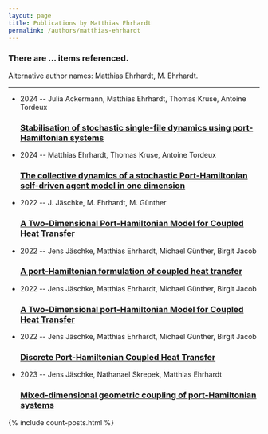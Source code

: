 ```yaml
---
layout: page
title: Publications by Matthias Ehrhardt
permalink: /authors/matthias-ehrhardt
---
```


<h3 id="number-posts">There are ... items referenced.</h3>
<p id='info-authors'>Alternative author names: Matthias Ehrhardt, M. Ehrhardt.</p>
<hr />
<ul class="post-list">
<li><span class='post-meta'>2024 -- Julia Ackermann, Matthias Ehrhardt, Thomas Kruse, Antoine Tordeux</span><h3><a class='post-link' href="{{ site.baseurl }}/stabilisation-of-stochastic-single-file-dynamics-using-port-hamiltonian-systems">Stabilisation of stochastic single-file dynamics using port-Hamiltonian systems</a></h3></li>
<li><span class='post-meta'>2024 -- Matthias Ehrhardt, Thomas Kruse, Antoine Tordeux</span><h3><a class='post-link' href="{{ site.baseurl }}/the-collective-dynamics-of-a-stochastic-port-hamiltonian-self-driven-agent-model-in-one-dimension">The collective dynamics of a stochastic Port-Hamiltonian self-driven agent model in one dimension</a></h3></li>
<li><span class='post-meta'>2022 -- J. Jäschke, M. Ehrhardt, M. Günther</span><h3><a class='post-link' href="{{ site.baseurl }}/a-two-dimensional-port-hamiltonian-model-for-coupled-heat-transfer0">A Two-Dimensional Port-Hamiltonian Model for Coupled Heat Transfer</a></h3></li>
<li><span class='post-meta'>2022 -- Jens Jäschke, Matthias Ehrhardt, Michael Günther, Birgit Jacob</span><h3><a class='post-link' href="{{ site.baseurl }}/a-port-hamiltonian-formulation-of-coupled-heat-transfer">A port-Hamiltonian formulation of coupled heat transfer</a></h3></li>
<li><span class='post-meta'>2022 -- Jens Jäschke, Matthias Ehrhardt, Michael Günther, Birgit Jacob</span><h3><a class='post-link' href="{{ site.baseurl }}/a-two-dimensional-port-hamiltonian-model-for-coupled-heat-transfer">A Two-Dimensional port-Hamiltonian Model for Coupled Heat Transfer</a></h3></li>
<li><span class='post-meta'>2022 -- Jens Jäschke, Matthias Ehrhardt, Michael Günther, Birgit Jacob</span><h3><a class='post-link' href="{{ site.baseurl }}/discrete-port-hamiltonian-coupled-heat-transfer">Discrete Port-Hamiltonian Coupled Heat Transfer</a></h3></li>
<li><span class='post-meta'>2023 -- Jens Jäschke, Nathanael Skrepek, Matthias Ehrhardt</span><h3><a class='post-link' href="{{ site.baseurl }}/mixed-dimensional-geometric-coupling-of-port-hamiltonian-systems">Mixed-dimensional geometric coupling of port-Hamiltonian systems</a></h3></li>

</ul>
{% include count-posts.html %}

